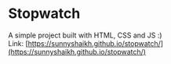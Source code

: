 # Stopwatch
A simple project built with HTML, CSS and JS :) <br />
Link: [https://sunnyshaikh.github.io/stopwatch/](https://sunnyshaikh.github.io/stopwatch/)
